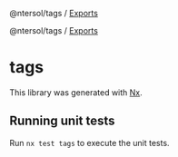 @ntersol/tags / [Exports](modules.md)

@ntersol/tags / [Exports](modules.md)

# tags

This library was generated with [Nx](https://nx.dev).

## Running unit tests

Run `nx test tags` to execute the unit tests.
